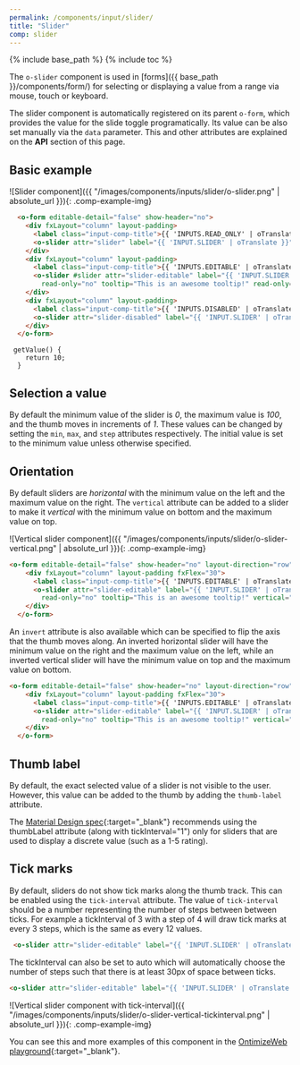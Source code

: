 ```yaml
---
permalink: /components/input/slider/
title: "Slider"
comp: slider
---
```


{% include base_path %}
{% include toc %}

The `o-slider` component is used in [forms]({{ base_path }}/components/form/) for selecting or displaying a value from a range via mouse, touch or keyboard.

The slider component is automatically registered on its parent `o-form`, which provides the value for the slide toggle programatically. Its value can be also set manually via the `data` parameter. This and other attributes are explained on the **API** section of this page.

## Basic example
![Slider component]({{ "/images/components/inputs/slider/o-slider.png" | absolute_url }}){: .comp-example-img}

```html
  <o-form editable-detail="false" show-header="no">
    <div fxLayout="column" layout-padding>
      <label class="input-comp-title">{{ 'INPUTS.READ_ONLY' | oTranslate }}</label>
      <o-slider attr="slider" label="{{ 'INPUT.SLIDER' | oTranslate }}" [data]="getValue()"></o-slider>
    </div>
    <div fxLayout="column" layout-padding>
      <label class="input-comp-title">{{ 'INPUTS.EDITABLE' | oTranslate }}</label>
      <o-slider #slider attr="slider-editable" label="{{ 'INPUT.SLIDER' | oTranslate }}" [data]="getValue()"
        read-only="no" tooltip="This is an awesome tooltip!" read-only="no"></o-slider>
    </div>
    <div fxLayout="column" layout-padding>
      <label class="input-comp-title">{{ 'INPUTS.DISABLED' | oTranslate }}</label>
      <o-slider attr="slider-disabled" label="{{ 'INPUT.SLIDER' | oTranslate }}" [data]="getValue()" enabled="no" ></o-slider>
    </div>
  </o-form>
```

```
 getValue() {
    return 10;
  }
```

## Selection a value 

By default the minimum value of the slider is *0*, the maximum value is *100*, and the thumb moves in increments of *1*. These values can be changed by setting the `min`, `max`, and `step` attributes respectively. The initial value is set to the minimum value unless otherwise specified.

## Orientation

By default sliders are *horizontal* with the minimum value on the left and the maximum value on the right. The `vertical` attribute can be added to a slider to make it *vertical* with the minimum value on bottom and the maximum value on top.

![Vertical slider component]({{ "/images/components/inputs/slider/o-slider-vertical.png" | absolute_url }}){: .comp-example-img}

```html
<o-form editable-detail="false" show-header="no" layout-direction="row">
    <div fxLayout="column" layout-padding fxFlex="30">
      <label class="input-comp-title">{{ 'INPUTS.EDITABLE' | oTranslate }}</label>
      <o-slider attr="slider-editable" label="{{ 'INPUT.SLIDER' | oTranslate }}" [data]="getValue()"
        read-only="no" tooltip="This is an awesome tooltip!" vertical="true" color="warn"  max="100" min="0" thumb-label="true" step="1" tick-interval="auto"></o-slider>
    </div>
  </o-form>
``` 

An `invert` attribute is also available which can be specified to flip the axis that the thumb moves along. An inverted horizontal slider will have the minimum value on the right and the maximum value on the left, while an inverted vertical slider will have the minimum value on top and the maximum value on bottom.

```html
<o-form editable-detail="false" show-header="no" layout-direction="row">
    <div fxLayout="column" layout-padding fxFlex="30">
      <label class="input-comp-title">{{ 'INPUTS.EDITABLE' | oTranslate }}</label>
      <o-slider attr="slider-editable" label="{{ 'INPUT.SLIDER' | oTranslate }}" [data]="getValue()"
        read-only="no" tooltip="This is an awesome tooltip!" vertical="true" color="warn"  max="100" min="0" thumb-label="true" step="1" tick-interval="auto" invert="yes"></o-slider>
    </div>
  </o-form>
``` 

## Thumb label

By default, the exact selected value of a slider is not visible to the user. However, this value can be added to the thumb by adding the `thumb-label` attribute.

The [Material Design spec](https://material.io/design/components/sliders.html){:target="_blank"} recommends using the thumbLabel attribute (along with tickInterval="1") only for sliders that are used to display a discrete value (such as a 1-5 rating).

<o-slider attr="slider-editable" label="{{ 'INPUT.SLIDER' | oTranslate }}" read-only="no" thumb-label="true" tick-interval="1" ></o-slider>

## Tick marks
By default, sliders do not show tick marks along the thumb track. This can be enabled using the `tick-interval` attribute. The value of `tick-interval` should be a number representing the number of steps between between ticks. For example a tickInterval of 3 with a step of 4 will draw tick marks at every 3 steps, which is the same as every 12 values.

```html
 <o-slider attr="slider-editable" label="{{ 'INPUT.SLIDER' | oTranslate }}" read-only="no" thumb-label="true"  step="4" tickInterval="3"></o-slider>
 ```

The tickInterval can also be set to auto which will automatically choose the number of steps such that there is at least 30px of space between ticks.

```html
<o-slider attr="slider-editable" label="{{ 'INPUT.SLIDER' | oTranslate }}" read-only="no" thumb-label="true" tick-interval="auto"></o-slider>
```

![Vertical slider component with tick-interval]({{ "/images/components/inputs/slider/o-slider-vertical-tickinterval.png" | absolute_url }}){: .comp-example-img}

You can see this and more examples of this component in the [OntimizeWeb playground](https://try.imatia.com/ontimizeweb/playground/main/inputs/slider){:target="_blank"}.


